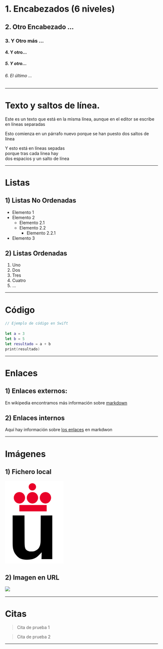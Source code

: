 # 1. Encabezados (6 niveles)
## 2. Otro Encabezado ...
### 3. Y Otro más ...
#### 4. Y otro...
##### 5. Y otro...
###### 6. El último ...

***
# Texto y saltos de línea.

Este es un texto que está en 
la misma línea, aunque en el 
editor se escribe en líneas separadas

Esto comienza en un párrafo nuevo
porque se han puesto dos saltos de línea

Y esto está en líneas sepadas  
porque tras cada linea hay  
dos espacios y un salto de línea

***
# Listas
## 1) Listas No Ordenadas

* Elemento 1
* Elemento 2
    * Elemento 2.1
    * Elemento 2.2
        * Elemento 2.2.1
* Elemento 3

## 2) Listas Ordenadas

1. Uno
2. Dos
3. Tres
4. Cuatro
5. ...

***
# Código
```swift
// Ejemplo de código en Swift

let a = 3
let b = 5
let resultado = a + b
print(resultado)
```

***
# Enlaces

## 1) Enlaces externos:
En wikipedia encontramos más información sobre [markdown](https://es.wikipedia.org/wiki/Markdown)

## 2) Enlaces internos

Aquí hay información sobre [los enlaces](#Enlaces) en markdwon

*** 
# Imágenes

## 1) Fichero local

![](Logo-urjc.png)


## 2) Imagen en URL

![](https://upload.wikimedia.org/wikipedia/commons/2/2f/CC_BY-SA_3.0.png)

***

# Citas

> Cita de prueba 1

> Cita de prueba 2

***


